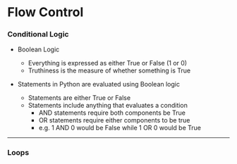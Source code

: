 # Flow Control

### Conditional Logic

- Boolean Logic
  - Everything is expressed as either True or False (1 or 0)
  - Truthiness is the measure of whether something is True

- Statements in Python are evaluated using Boolean logic
  - Statements are either True or False
  - Statements include anything that evaluates a condition
    - AND statements require both components be True
    - OR statements require either components to be true
    - e.g. 1 AND 0 would be False while 1 OR 0 would be True
 

---

### Loops
